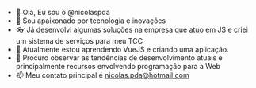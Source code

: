 - 👋 Olá, Eu sou o @nicolaspda
- 👀 Sou apaixonado por tecnologia e inovações
- 👓 Já desenvolvi algumas soluções na empresa que atuo em JS e criei um sistema de serviços para meu TCC 
- 🌱 Atualmente estou aprendendo VueJS e criando uma aplicação.
- 💞️ Procuro observar as tendências de desenvolvimento atuais e principalmente recursos envolvendo programação para a Web
- 📫 Meu contato principal é nicolas.pda@hotmail.com

<!---
nicolaspda/nicolaspda is a ✨ special ✨ repository because its `README.md` (this file) appears on your GitHub profile.
You can click the Preview link to take a look at your changes.
--->
